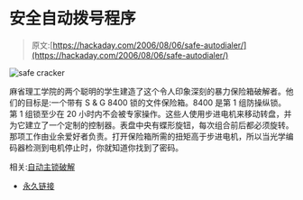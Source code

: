 # 安全自动拨号程序

> 原文:[https://hackaday.com/2006/08/06/safe-autodialer/](https://hackaday.com/2006/08/06/safe-autodialer/)

![safe cracker](../Images/fb0044d4362ad988b229cffca255d1c7.png)

麻省理工学院的两个聪明的学生建造了这个令人印象深刻的暴力保险箱破解者。他们的目标是:一个带有 S & G 8400 锁的文件保险箱。8400 是第 1 组防操纵锁。第 1 组锁至少在 20 小时内不会被专家操作。这些人使用步进电机来移动转盘，并为它建立了一个定制的控制器。表盘中央有蝶形旋钮，每次组合前后都必须旋转。那项工作由业余爱好者负责。打开保险箱所需的扭矩高于步进电机，所以当光学编码器检测到电机停止时，你就知道你找到了密码。

相关:[自动主锁破解](http://www.hackaday.com/entry/1234000507073793/)

*   [永久链接](http://web.mit.edu/kvogt/www/safecracker.html)